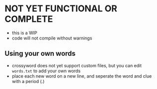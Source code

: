 # NOT YET FUNCTIONAL OR COMPLETE
- this is a WIP
- code will not compile without warnings

## Using your own words
- crossyword does not yet support custom files, but you can edit `words.txt` to add your own words
- place each new word on a new line, and seperate the word and clue with a period (.)

